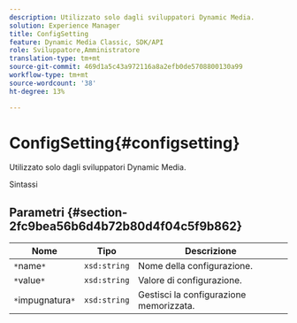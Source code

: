```yaml
---
description: Utilizzato solo dagli sviluppatori Dynamic Media.
solution: Experience Manager
title: ConfigSetting
feature: Dynamic Media Classic, SDK/API
role: Sviluppatore,Amministratore
translation-type: tm+mt
source-git-commit: 469d1a5c43a972116a8a2efb0de5708800130a99
workflow-type: tm+mt
source-wordcount: '38'
ht-degree: 13%

---
```



# ConfigSetting{#configsetting}

Utilizzato solo dagli sviluppatori Dynamic Media.

Sintassi

## Parametri {#section-2fc9bea56b6d4b72b80d4f04c5f9b862}

| Nome | Tipo | Descrizione |
|---|---|---|
| `*`name`*` | `xsd:string` | Nome della configurazione. |
| `*`value`*` | `xsd:string` | Valore di configurazione. |
| `*`impugnatura`*` | `xsd:string` | Gestisci la configurazione memorizzata. |

